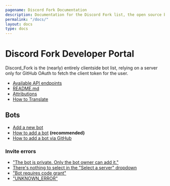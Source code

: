 ```yaml
---
pagename: Discord Fork Documentation
description: Documentation for the Discord Fork list, the open source bot listing website.
permalink: "/docs/"
layout: docs
type: docs
---
```


# Discord Fork Developer Portal
Discord_Fork is the (nearly) entirely clientside bot list, relying on a server only for GitHub OAuth to fetch the client token for the user.

- [Available API endpoints](api-reference)
- [README.md](readme)
- [Attributions](attribution)
- [How to Translate](locale)

## Bots
- [Add a new bot](/edit)
- [How to add a bot](adding-a-bot-via-website) **(recommended)**
- [How to add a bot via GitHub](adding-a-bot)

### Invite errors
- ["The bot is private. Only the bot owner can add it."](bot-private-error)
- [There's nothing to select in the "Select a server" dropdown](bot-no-servers)
- ["Bot requires code grant"](bot-requires-code-grant)
- ["UNKNOWN_ERROR"](bot-unknown-error)
